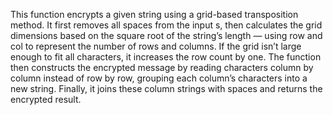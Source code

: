 This function encrypts a given string using a grid-based transposition method. It first removes all spaces from the input s, then calculates the grid dimensions based on the square root of the string’s length — using row and col to represent the number of rows and columns. If the grid isn’t large enough to fit all characters, it increases the row count by one. The function then constructs the encrypted message by reading characters column by column instead of row by row, grouping each column’s characters into a new string. Finally, it joins these column strings with spaces and returns the encrypted result.